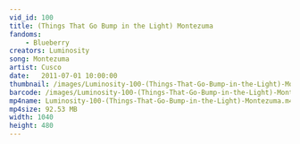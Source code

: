```yaml
---
vid_id: 100
title: (Things That Go Bump in the Light) Montezuma
fandoms:
    - Blueberry
creators: Luminosity
song: Montezuma
artist: Cusco
date:   2011-07-01 10:00:00
thumbnail: /images/Luminosity-100-(Things-That-Go-Bump-in-the-Light)-Montezuma.jpg
barcode: /images/Luminosity-100-(Things-That-Go-Bump-in-the-Light)-Montezuma.png
mp4name: Luminosity-100-(Things-That-Go-Bump-in-the-Light)-Montezuma.m4v
mp4size: 92.53 MB
width: 1040
height: 480
---
```



